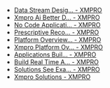 * [Data Stream Desig... - XMPRO](external-content/platform\external-content/platform/data-stream-desig....md)
* [Xmpro Ai
Better D... - XMPRO](external-content/platform\external-content/platform/xmpro-aibetter-d....md)
* [No Code Applicati... - XMPRO](external-content/platform\external-content/platform/no-code-applicati....md)
* [Prescriptive Reco... - XMPRO](external-content/platform\external-content/platform/prescriptive-reco....md)
* [Platform Overview... - XMPRO](external-content/platform\external-content/platform/platform-overview....md)
* [Xmpro Platform Ov... - XMPRO](external-content/platform\external-content/platform/xmpro-platform-ov....md)
* [Applications
Buil... - XMPRO](external-content/platform\external-content/platform/applicationsbuil....md)
* [Build Real Time A... - XMPRO](external-content/platform\external-content/platform/build-real-time-a....md)
* [Solutions
See Exa... - XMPRO](external-content/platform\external-content/platform/solutionssee-exa....md)
* [Xmpro Solutions - XMPRO](external-content/platform\external-content/platform/xmpro-solutions.md)
